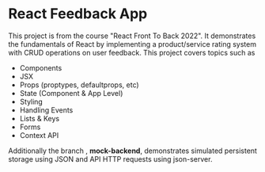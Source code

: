 # React Feedback App

This project is from the course "React Front To Back 2022". It demonstrates the fundamentals of React by implementing a product/service rating system with CRUD operations on user feedback. This project covers topics such as

- Components
- JSX
- Props (proptypes, defaultprops, etc)
- State (Component & App Level)
- Styling
- Handling Events
- Lists & Keys
- Forms
- Context API

Additionally the branch , **mock-backend**, demonstrates simulated persistent storage using JSON and API HTTP requests using json-server.
